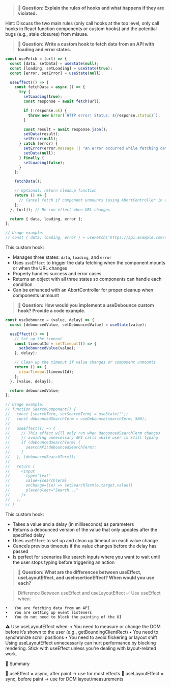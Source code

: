 > 🔴 **Question: Explain the rules of hooks and what happens if they are violated.**

Hint: Discuss the two main rules (only call hooks at the top level, only call hooks in React function components or custom hooks) and the potential bugs (e.g., stale closures) from misuse.

> 🔴 **Question: Write a custom hook to fetch data from an API with loading and error states.**

```jsx
const useFetch = (url) => {
  const [data, setData] = useState(null);
  const [loading, setLoading] = useState(true);
  const [error, setError] = useState(null);

  useEffect(() => {
    const fetchData = async () => {
      try {
        setLoading(true);
        const response = await fetch(url);

        if (!response.ok) {
          throw new Error(`HTTP error! Status: ${response.status}`);
        }

        const result = await response.json();
        setData(result);
        setError(null);
      } catch (error) {
        setError(error.message || "An error occurred while fetching data");
        setData(null);
      } finally {
        setLoading(false);
      }
    };

    fetchData();

    // Optional: return cleanup function
    return () => {
      // Cancel fetch if component unmounts (using AbortController in a real implementation)
    };
  }, [url]); // Re-run effect when URL changes

  return { data, loading, error };
};

// Usage example:
// const { data, loading, error } = useFetch('https://api.example.com/data');
```

This custom hook:

- Manages three states: `data`, `loading`, and `error`
- Uses `useEffect` to trigger the data fetching when the component mounts or when the URL changes
- Properly handles success and error cases
- Returns an object with all three states so components can handle each condition
- Can be enhanced with an AbortController for proper cleanup when components unmount

> 🔴 **Question: How would you implement a useDebounce custom hook? Provide a code example.**

```jsx
const useDebounce = (value, delay) => {
  const [debouncedValue, setDebouncedValue] = useState(value);

  useEffect(() => {
    // Set up the timeout
    const timeoutId = setTimeout(() => {
      setDebouncedValue(value);
    }, delay);

    // Clean up the timeout if value changes or component unmounts
    return () => {
      clearTimeout(timeoutId);
    };
  }, [value, delay]);

  return debouncedValue;
};

// Usage example:
// function SearchComponent() {
//   const [searchTerm, setSearchTerm] = useState('');
//   const debouncedSearchTerm = useDebounce(searchTerm, 500);
//
//   useEffect(() => {
//     // This effect will only run when debouncedSearchTerm changes
//     // avoiding unnecessary API calls while user is still typing
//     if (debouncedSearchTerm) {
//       searchAPI(debouncedSearchTerm);
//     }
//   }, [debouncedSearchTerm]);
//
//   return (
//     <input
//       type="text"
//       value={searchTerm}
//       onChange={(e) => setSearchTerm(e.target.value)}
//       placeholder="Search..."
//     />
//   );
// }
```

This custom hook:

- Takes a value and a delay (in milliseconds) as parameters
- Returns a debounced version of the value that only updates after the specified delay
- Uses `useEffect` to set up and clean up timeout on each value change
- Cancels previous timeouts if the value changes before the delay has passed
- Is perfect for scenarios like search inputs where you want to wait until the user stops typing before triggering an action

> 🔴 **Question: What are the differences between useEffect, useLayoutEffect, and useInsertionEffect? When would you use each?**

> Difference Between useEffect and useLayoutEffect
> ✅ Use useEffect when:

    •	You are fetching data from an API
    •	You are setting up event listeners
    •	You do not need to block the painting of the UI

⚠️ Use useLayoutEffect when:
• You need to measure or change the DOM before it’s shown to the user (e.g., getBoundingClientRect)
• You need to synchronize scroll positions
• You need to avoid flickering or layout shift
Using useLayoutEffect unnecessarily can hurt performance by blocking rendering. Stick with useEffect unless you’re dealing with layout-related work.

🧠 Summary

🔹 useEffect = async, after paint → use for most effects
🔸 useLayoutEffect = sync, before paint → use for DOM layout/measurements
